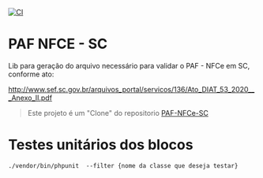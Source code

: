[![CI](https://github.com/Joao-Bittencourt/paf-nfce-sc/actions/workflows/php.yml/badge.svg?branch=master)](https://github.com/Joao-Bittencourt/paf-nfce-sc/actions/workflows/php.yml)
# PAF NFCE - SC
Lib para geração do arquivo necessário para validar o PAF - NFCe em SC, conforme ato:

http://www.sef.sc.gov.br/arquivos_portal/servicos/136/Ato_DIAT_53_2020___Anexo_II.pdf

> Este projeto é um "Clone" do repositorio [PAF-NFCe-SC](https://github.com/ismaeladriano/paf-nfce-sc)
# Testes unitários dos blocos

``
./vendor/bin/phpunit  --filter {nome da classe que deseja testar}
``
